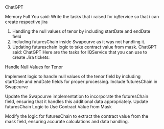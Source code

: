 ChatGPT

Memory Full
You said:
Write the tasks that i raised for iqService so that i can create respective jira

1. Handling the null values of tenor by including startDate and endDate field
2. Including futuresChain inside Swapcurve as it was not handling it. 
3. Updating futureschain logic to take contract value from mask. 
ChatGPT said:
ChatGPT
Here are the tasks for IQService that you can use to create Jira tickets:

Handle Null Values for Tenor

Implement logic to handle null values of the tenor field by including startDate and endDate fields for proper processing.
Include futuresChain in Swapcurve

Update the Swapcurve implementation to incorporate the futuresChain field, ensuring that it handles this additional data appropriately.
Update futuresChain Logic to Use Contract Value from Mask

Modify the logic for futuresChain to extract the contract value from the mask field, ensuring accurate calculations and data handling.
